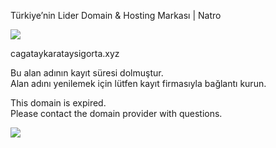 Türkiye’nin Lider Domain & Hosting Markası | Natro



![](https://www.natro.com/ResourceFiles/v1/images/header/logo_natro.com.png)

cagataykarataysigorta.xyz

Bu alan adının kayıt süresi dolmuştur.   
Alan adını yenilemek için lütfen kayıt firmasıyla bağlantı kurun.

This domain is expired.   
 Please contact the domain provider with questions.

[![](https://www.natro.com/ResourceFiles/v1/images/expired-domain/700x150.png)](https://www.natro.com/domain-sorgulama/com-tr-domain-kayit)